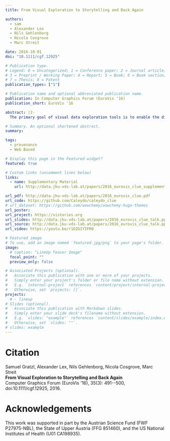 ```yaml
---
title: From Visual Exploration to Storytelling and Back Again

authors:
  - sam
  - Alexander Lex
  - Nils Gehlenborg
  - Nicola Cosgrove
  - Marc Streit

date: 2016-10-01
doi: "10.1111/cgf.12925"

# Publication type.
# Legend: 0 = Uncategorized; 1 = Conference paper; 2 = Journal article;
# 3 = Preprint / Working Paper; 4 = Report; 5 = Book; 6 = Book section;
# 7 = Thesis; 8 = Patent
publication_types: ["1"]

# Publication name and optional abbreviated publication name.
publication: In Computer Graphics Forum (EuroVis '16)
publication_short: EuroVis '16

abstract: |2-
  The primary goal of visual data exploration tools is to enable the discovery of new insights. To justify and reproduce insights, the discovery process needs to be documented and communicated. A common approach to documenting and presenting findings is to capture visualizations as images or videos. Images, however, are insufficient for telling the story of a visual discovery, as they lack full provenance information and context. Videos are difficult to produce and edit, particularly due to the non-linear nature of the exploratory process. Most importantly, however, neither approach provides the opportunity to return to any point in the exploration in order to review the state of the visualization in detail or to conduct additional analyses. In this paper we present **CLUE** (Capture, Label, Understand, Explain), a model that tightly integrates data exploration and presentation of discoveries. Based on provenance data captured during the exploration process, users can extract key steps, add annotations, and author 'Vistories', visual stories based on the history of the exploration. These Vistories can be shared for others to view, but also to retrace and extend the original analysis. We discuss how the CLUE approach can be integrated into visualization tools and provide a prototype implementation. Finally, we demonstrate the general applicability of the model in two usage scenarios: a Gapminder-inspired visualization to explore public health data and an example from molecular biology that illustrates how Vistories could be used in scientific journals.

# Summary. An optional shortened abstract.
summary:

tags:
  - provenance
  - Web Based

# Display this page in the Featured widget?
featured: true

# Custom links (uncomment lines below)
links:
  - name: Supplementary Material
    url: http://data.jku-vds-lab.at/papers/2016_eurovis_clue_supplement.pdf

url_pdf: http://data.jku-vds-lab.at/papers/2016_eurovis_clue.pdf
url_code: https://github.com/Caleydo/caleydo_clue
# url_dataset: https://github.com/wowchemy/wowchemy-hugo-themes
url_poster:
url_project: https://vistories.org
url_slides: http://data.jku-vds-lab.at/papers/2016_eurovis_clue_talk.pptx
url_source: http://data.jku-vds-lab.at/papers/2016_eurovis_clue_talk.pptx
url_video: https://youtu.be/r1DZGIYIFR0

# Featured image
# To use, add an image named `featured.jpg/png` to your page's folder.
image:
  # caption: "LineUp Teaser Image"
  focal_point: ""
  preview_only: false

# Associated Projects (optional).
#   Associate this publication with one or more of your projects.
#   Simply enter your project's folder or file name without extension.
#   E.g. `internal-project` references `content/project/internal-project/index.md`.
#   Otherwise, set `projects: []`.
projects:
  # - lineup
# Slides (optional).
#   Associate this publication with Markdown slides.
#   Simply enter your slide deck's filename without extension.
#   E.g. `slides: "example"` references `content/slides/example/index.md`.
#   Otherwise, set `slides: ""`.
# slides: example
---
```


# Citation

Samuel Gratzl, Alexander Lex, Nils Gehlenborg, Nicola Cosgrove, Marc Streit <br>
**From Visual Exploration to Storytelling and Back Again** <br>
Computer Graphics Forum (EuroVis '16), 35(3): 491--500, doi:10.1111/cgf.12925, 2016.


# Acknowledgements

This work was supported in part by the Austrian Science Fund (FWF P27975-NBL), the State of Upper Austria (FFG 851460), and the US National Institutes of Health (U01 CA198935).